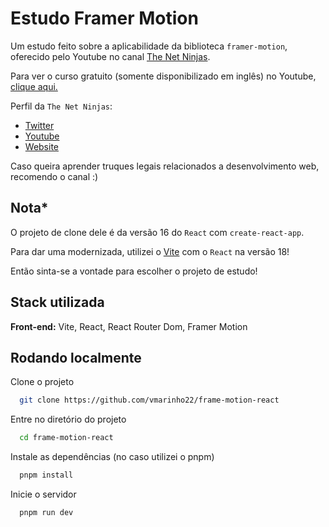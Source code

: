 
# Estudo Framer Motion

Um estudo feito sobre a aplicabilidade da biblioteca `framer-motion`, oferecido pelo Youtube no canal [The Net Ninjas](https://www.youtube.com/c/TheNetNinja).

Para ver o curso gratuito (somente disponibilizado em inglês) no Youtube, [clique aqui.](https://www.youtube.com/playlist?list=PL4cUxeGkcC9iHDnQfTHEVVceOEBsOf07i)

Perfil da `The Net Ninjas`:
- [Twitter](https://twitter.com/thenetninjauk)
- [Youtube](https://www.youtube.com/c/TheNetNinja)
- [Website](https://netninja.dev/)

Caso queira aprender truques legais relacionados a desenvolvimento web, recomendo o canal :)
## Nota*

O projeto de clone dele é da versão 16 do `React` com `create-react-app`.


Para dar uma modernizada, utilizei o [Vite](https://vitejs.dev/) com o `React` na versão 18!


Então sinta-se a vontade para escolher o projeto de estudo!
## Stack utilizada

**Front-end:** Vite, React, React Router Dom, Framer Motion


## Rodando localmente

Clone o projeto

```bash
  git clone https://github.com/vmarinho22/frame-motion-react
```

Entre no diretório do projeto

```bash
  cd frame-motion-react
```

Instale as dependências (no caso utilizei o pnpm)

```bash
  pnpm install
```

Inicie o servidor

```bash
  pnpm run dev
```

